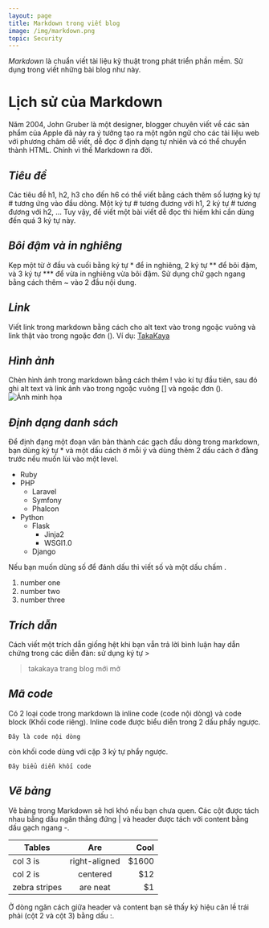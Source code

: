 ```yaml
---
layout: page
title: Markdown trong viết blog
image: /img/markdown.png
topic: Security
---
```


*Markdown* là chuẩn viết tài liệu kỹ thuật trong phát triển phần mềm. Sử dụng trong viết những bài blog như này.

# Lịch sử của Markdown

Năm 2004, John Gruber là một designer, blogger chuyên viết về các sản phẩm của Apple đã nảy ra ý tưởng tạo ra một ngôn ngữ cho các tài liệu web với phương châm dễ viết, dễ đọc ở định dạng tự nhiên và có thể chuyển thành HTML.
Chính vì thế Markdown ra đời.

## ***Tiêu đề*** 

Các tiêu đề h1, h2, h3 cho đến h6 có thể viết bằng cách thêm số lượng ký tự \# tương ứng vào đầu dòng. Một ký tự \# tương đương với h1, 2 ký tự \# tương đương với h2, ... Tuy vậy, để viết một bài viết dễ đọc thì hiếm khi cần dùng đến quá 3 ký tự này.

## ***Bôi đậm và in nghiêng***

Kẹp một từ ở đầu và cuối bằng ký tự * để in nghiêng, 2 ký tự \*\* để bôi đậm, và 3 ký tự \*\*\* để vừa in nghiêng vừa bôi đậm. Sử dụng chữ gạch ngang bằng cách thêm \~ vào 2 đầu nội dung.

## ***Link***

Viết link trong markdown bằng cách cho alt text vào trong ngoặc vuông và link thật vào trong ngoặc đơn (). Ví dụ:
[TakaKaya](https://takakaya.github.io)

## ***Hình ảnh***

Chèn hình ảnh trong markdown bằng cách thêm ! vào kí tự đầu tiên, sau đó ghi alt text và link ảnh vào trong ngoặc vuông [] và ngoặc đơn ().
![Ảnh minh họa](https://drive.google.com/open?id=1BvOWbsy8XA_ebIHBh79_bD5vwUEVnogz)

## ***Định dạng danh sách***

Để định đạng một đoạn văn bản thành các gạch đầu dòng trong markdown, bạn dùng ký tự \* và một dấu cách ở mỗi ý và dùng thêm 2 dấu cách ở đằng trước nếu muốn lùi vào một level.

* Ruby
* PHP
  * Laravel
  * Symfony
  * Phalcon
* Python
  * Flask
    * Jinja2
    * WSGI1.0 
  * Django 

Nếu bạn muốn dùng số để đánh dấu thì viết số và một dấu chấm .

1. number one
2. number two
3. number three

## ***Trích dẫn***

Cách viết một trích dẫn giống hệt khi bạn vẫn trả lời bình luận hay dẫn chứng trong các diễn đàn: sử dụng ký tự >

> takakaya trang blog mới mở

## ***Mã code***

Có 2 loại code trong markdown là inline code (code nội dòng) và code block (Khối code riêng). Inline code được biểu diễn trong 2 dấu phẩy ngược.

`Đây là code nội dòng`

còn khối code dùng với cặp 3 ký tự phẩy ngược.

```Đây biểu diễn khối code```

## ***Vẽ bảng***

Vẽ bảng trong Markdown sẽ hơi khó nếu bạn chưa quen. Các cột được tách nhau bằng dấu ngăn thẳng đứng \| và header được tách với content bằng dấu gạch ngang \-.


| Tables        | Are           | Cool  |
| ------------- |:-------------:| -----:|
| col 3 is      | right-aligned | $1600 |
| col 2 is      | centered      |   $12 |
| zebra stripes | are neat      |    $1 |

Ở dòng ngăn cách giữa header và content bạn sẽ thấy ký hiệu căn lề trái phải (cột 2 và cột 3) bằng dấu :.
